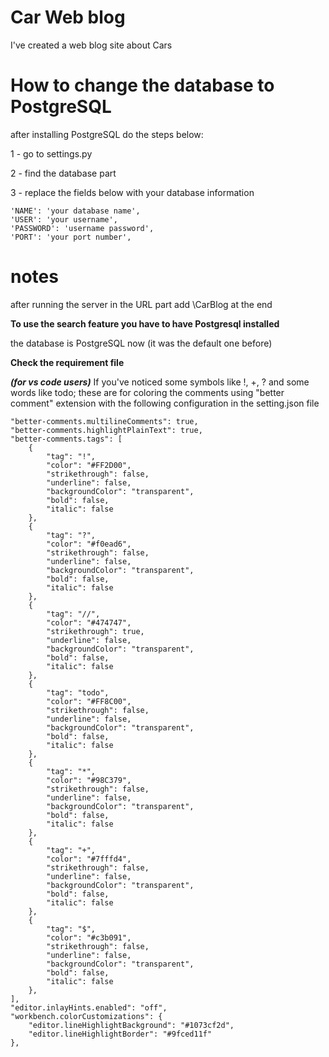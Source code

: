# Car Web blog
I've created a web blog site about Cars

# How to change the database to PostgreSQL
after installing PostgreSQL do the steps below:

1 - go to settings.py

2 - find the database part

3 - replace the fields below with your database information

    'NAME': 'your database name',
    'USER': 'your username',
    'PASSWORD': 'username password',
    'PORT': 'your port number',
    
# notes
after running the server in the URL part add \CarBlog at the end

**To use the search feature you have to have Postgresql installed**

the database is PostgreSQL now (it was the default one before)

**Check the requirement file**


**_(for vs code users)_** If you've noticed some symbols like !, +, ? and some words like todo; these are for coloring the comments using "better comment" extension with the following configuration in the setting.json file


    "better-comments.multilineComments": true,
    "better-comments.highlightPlainText": true,
    "better-comments.tags": [
        {
            "tag": "!",
            "color": "#FF2D00",
            "strikethrough": false,
            "underline": false,
            "backgroundColor": "transparent",
            "bold": false,
            "italic": false
        },
        {
            "tag": "?",
            "color": "#f0ead6",
            "strikethrough": false,
            "underline": false,
            "backgroundColor": "transparent",
            "bold": false,
            "italic": false
        },
        {
            "tag": "//",
            "color": "#474747",
            "strikethrough": true,
            "underline": false,
            "backgroundColor": "transparent",
            "bold": false,
            "italic": false
        },
        {
            "tag": "todo",
            "color": "#FF8C00",
            "strikethrough": false,
            "underline": false,
            "backgroundColor": "transparent",
            "bold": false,
            "italic": false
        },
        {
            "tag": "*",
            "color": "#98C379",
            "strikethrough": false,
            "underline": false,
            "backgroundColor": "transparent",
            "bold": false,
            "italic": false
        },
        {
            "tag": "+",
            "color": "#7fffd4",
            "strikethrough": false,
            "underline": false,
            "backgroundColor": "transparent",
            "bold": false,
            "italic": false
        },
        {
            "tag": "$",
            "color": "#c3b091",
            "strikethrough": false,
            "underline": false,
            "backgroundColor": "transparent",
            "bold": false,
            "italic": false
        },
    ],
    "editor.inlayHints.enabled": "off",
    "workbench.colorCustomizations": {
        "editor.lineHighlightBackground": "#1073cf2d",
        "editor.lineHighlightBorder": "#9fced11f"
    },
